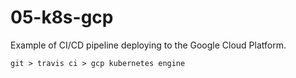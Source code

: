 # 05-k8s-gcp

Example of CI/CD pipeline deploying to the Google Cloud Platform.

`git > travis ci > gcp kubernetes engine`
